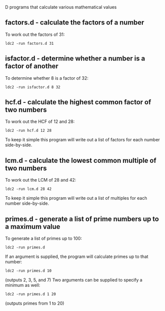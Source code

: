 D programs that calculate various mathematical values

## factors.d - calculate the factors of a number

To work out the factors of 31:

    ldc2 -run factors.d 31

## isfactor.d - determine whether a number is a factor of another

To determine whether 8 is a factor of 32:

    ldc2 -run isfactor.d 8 32

## hcf.d - calculate the highest common factor of two numbers

To work out the HCF of 12 and 28:

    ldc2 -run hcf.d 12 28

To keep it simple this program will write out a list of factors
for each number side-by-side.

## lcm.d - calculate the lowest common multiple of two numbers

To work out the LCM of 28 and 42:

    ldc2 -run lcm.d 28 42

To keep it simple this program will write out a list of multiples
for each number side-by-side.

## primes.d - generate a list of prime numbers up to a maximum value

To generate a list of primes up to 100:

    ldc2 -run primes.d

If an argument is supplied, the program will calculate primes up to that number:

    ldc2 -run primes.d 10

(outputs 2, 3, 5, and 7)
Two arguments can be supplied to specify a minimum as well:

    ldc2 -run primes.d 1 20

(outputs primes from 1 to 20)
